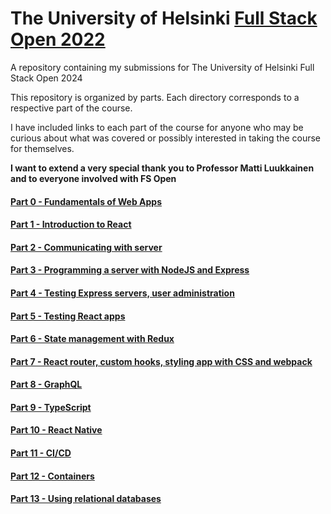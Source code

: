 # The University of Helsinki [Full Stack Open 2022](https://fullstackopen.com/en/)

A repository containing my submissions for The University of Helsinki Full Stack Open 2024 

This repository is organized by parts. Each directory corresponds to a respective part of the course.

I have included links to each part of the course for anyone who may be curious about what was covered or possibly interested in taking the course for themselves.

__I want to extend a very special thank you to Professor Matti Luukkainen and to everyone involved with FS Open__

#### [Part 0 - Fundamentals of Web Apps](https://fullstackopen.com/en/part0)
#### [Part 1 - Introduction to React](https://fullstackopen.com/en/part1)
#### [Part 2 - Communicating with server](https://fullstackopen.com/en/part2)
#### [Part 3 - Programming a server with NodeJS and Express](https://fullstackopen.com/en/part3)
#### [Part 4 - Testing Express servers, user administration](https://fullstackopen.com/en/part4)
#### [Part 5 - Testing React apps](https://fullstackopen.com/en/part5)
#### [Part 6 - State management with Redux](https://fullstackopen.com/en/part6)
#### [Part 7 - React router, custom hooks, styling app with CSS and webpack](https://fullstackopen.com/en/part7)
#### [Part 8 - GraphQL](https://fullstackopen.com/en/part8)
#### [Part 9 - TypeScript](https://fullstackopen.com/en/part9)
#### [Part 10 - React Native](https://fullstackopen.com/en/part10)
#### [Part 11 - CI/CD](https://fullstackopen.com/en/part11)
#### [Part 12 - Containers](https://fullstackopen.com/en/part12)
#### [Part 13 - Using relational databases](https://fullstackopen.com/en/part13)
